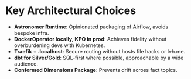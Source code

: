 # Key Architectural Choices

- **Astronomer Runtime**: Opinionated packaging of Airflow, avoids bespoke infra.
- **DockerOperator locally, KPO in prod**: Achieves fidelity without overburdening devs with Kubernetes.
- **Traefik + .localhost**: Secure routing without hosts file hacks or lvh.me.
- **dbt for Silver/Gold**: SQL-first where possible, approachable by a wide audience.
- **Conformed Dimensions Package**: Prevents drift across fact topics.
